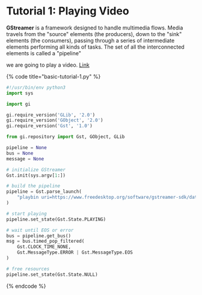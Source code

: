 # Tutorial 1: Playing Video

**GStreamer** is a framework designed to handle multimedia flows. Media travels from the "source" elements (the producers), down to the "sink" elements (the consumers), passing through a series of intermediate elements performing all kinds of tasks. The set of all the interconnected elements is called a "pipeline"

we are going to play a video. [Link](https://gstreamer.freedesktop.org/documentation/tutorials/basic/hello-world.html?gi-language=python#gst\_parse\_launch)

{% code title="basic-tutorial-1.py" %}
```python
#!/usr/bin/env python3
import sys

import gi

gi.require_version('GLib', '2.0')
gi.require_version('GObject', '2.0')
gi.require_version('Gst', '1.0')

from gi.repository import Gst, GObject, GLib

pipeline = None
bus = None
message = None

# initialize GStreamer
Gst.init(sys.argv[1:])

# build the pipeline
pipeline = Gst.parse_launch(
    "playbin uri=https://www.freedesktop.org/software/gstreamer-sdk/data/media/sintel_trailer-480p.webm"
)

# start playing
pipeline.set_state(Gst.State.PLAYING)

# wait until EOS or error
bus = pipeline.get_bus()
msg = bus.timed_pop_filtered(
    Gst.CLOCK_TIME_NONE,
    Gst.MessageType.ERROR | Gst.MessageType.EOS
)

# free resources
pipeline.set_state(Gst.State.NULL)
```
{% endcode %}
